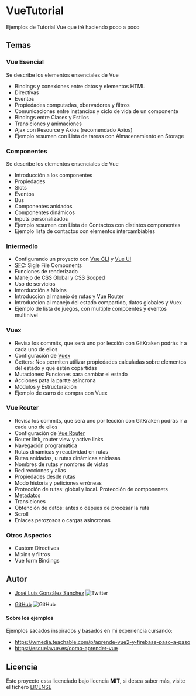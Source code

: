 # VueTutorial
Ejemplos de Tutorial Vue que iré haciendo poco a poco

## Temas
### Vue Esencial
Se describe los elementos ensenciales de Vue
- Bindings y conexiones entre datos y elementos HTML
- Directivas
- Eventos
- Propiedades computadas, obervadores y filtros
- Comunicaciones entre instancios y ciclo de vida de un componente
- Bindings entre Clases y Estilos
- Transiciones y animaciones
- Ajax con Resource y Axios (recomendado Axios)
- Ejemplo resumen con Lista de tareas con Almacenamiento en Storage

### Componentes
Se describe los elementos ensenciales de Vue
- Introducción a los componentes
- Propiedades
- Slots
- Eventos
- Bus
- Componentes anidados
- Componentes dinámicos
- Inputs personalizados
- Ejemplo resumen con Lista de Contactos con distintos componentes 
- Ejemplo lista de contactos con elementos intercambiables

### Intermedio
- Configurando un proyecto con [Vue CLI](https://cli.vuejs.org/) y [Vue UI](https://cli.vuejs.org/guide/creating-a-project.html#vue-create)
- [SFC](https://es.vuejs.org/v2/guide/single-file-components.html): Sigle File Components
- Funciones de renderizado
- Manejo de CSS Global y CSS Scoped
- Uso de servicios
- Intorducción a Mixins
- Introduccion al manejo de rutas y Vue Router
- Introduccion al manejo del estado compartido, datos globales y Vuex
- Ejemplo de lista de juegos, con multiple compoentes y eventos multinivel

### Vuex
- Revisa los commits, que será uno por lección con GitKraken podrás ir a cada uno de ellos
- Configuración de [Vuex](https://vuex.vuejs.org/)
- Getters: Nos permiten utilizar propiedades calculadas sobre elementos del estado y que estén copartidas
- Mutaciones: Funciones para cambiar el estado
- Acciones pata la partte asíncrona
- Módulos y Estructuración
- Ejemplo de carro de compra con Vuex

### Vue Router
- Revisa los commits, que será uno por lección con GitKraken podrás ir a cada uno de ellos
- Configuración de [Vue Router](https://router.vuejs.org/)
- Router link, router view y active links
- Navegación programática
- Rutas dinámicas y reactividad en rutas
- Rutas anidadas, u rutas dinámicas anidasas
- Nombres de rutas y nombres de vistas
- Redirecciones y alias
- Propiedades desde rutas
- Modo historia y peticiones erróneas
- Protección de rutas: global y local. Protección de componenets
- Metadatos
- Transiciones
- Obtención de datos: antes o depues de procesar la ruta
- Scroll
- Enlaces perozosos o cargas asíncronas

### Otros Aspectos
- Custom Directives
- Mixins y filtros
- Vue form Bindings


## Autor

- [José Luis González Sánchez](https://twitter.com/joseluisgonsan) ![Twitter](https://img.shields.io/twitter/follow/joseluisgonsan?style=social)

* [GitHub](https://github.com/joseluisgs) ![GitHub](https://img.shields.io/github/followers/joseluisgs?style=social)

#### Sobre los ejemplos
Ejemplos sacados inspirados y basados en mi experiencia cursando:
- https://wmedia.teachable.com/p/aprende-vue2-y-firebase-paso-a-paso
- https://escuelavue.es/como-aprender-vue

## Licencia

Este proyecto esta licenciado bajo licencia **MIT**, si desea saber más, visite el fichero [LICENSE](https://github.com/joseluisgs/FoodAdvisorNuxt/blob/master/LICENSE)
